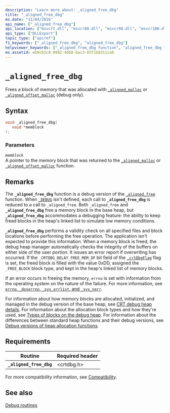 ```yaml
---
description: "Learn more about: _aligned_free_dbg"
title: "_aligned_free_dbg"
ms.date: "11/04/2016"
api_name: ["_aligned_free_dbg"]
api_location: ["msvcrt.dll", "msvcr80.dll", "msvcr90.dll", "msvcr100.dll", "msvcr100_clr0400.dll", "msvcr110.dll", "msvcr110_clr0400.dll", "msvcr120.dll", "msvcr120_clr0400.dll", "ucrtbase.dll"]
api_type: ["DLLExport"]
topic_type: ["apiref"]
f1_keywords: ["_aligned_free_dbg", "aligned_free_dbg"]
helpviewer_keywords: ["_aligned_free_dbg function", "aligned_free_dbg function"]
ms.assetid: eb0cb3c8-0992-4db8-bac3-65f1b8311ca6
---
```

# `_aligned_free_dbg`

Frees a block of memory that was allocated with [`_aligned_malloc`](aligned-malloc.md) or [`_aligned_offset_malloc`](aligned-offset-malloc.md) (debug only).

## Syntax

```C
void _aligned_free_dbg(
   void *memblock
);
```

### Parameters

*`memblock`*\
A pointer to the memory block that was returned to the [`_aligned_malloc`](aligned-malloc.md) or [`_aligned_offset_malloc`](aligned-offset-malloc.md) function.

## Remarks

The **`_aligned_free_dbg`** function is a debug version of the [`_aligned_free`](aligned-free.md) function. When [`_DEBUG`](../debug.md) isn't defined, each call to **`_aligned_free_dbg`** is reduced to a call to `_aligned_free`. Both `_aligned_free` and **`_aligned_free_dbg`** free a memory block in the base heap, but **`_aligned_free_dbg`** accommodates a debugging feature: the ability to keep freed blocks in the heap's linked list to simulate low memory conditions.

**`_aligned_free_dbg`** performs a validity check on all specified files and block locations before performing the free operation. The application isn't expected to provide this information. When a memory block is freed, the debug heap manager automatically checks the integrity of the buffers on either side of the user portion. It issues an error report if overwriting has occurred. If the `_CRTDBG_DELAY_FREE_MEM_DF` bit field of the [`_crtDbgFlag`](../crtdbgflag.md) flag is set, the freed block is filled with the value 0xDD, assigned the `_FREE_BLOCK` block type, and kept in the heap's linked list of memory blocks.

If an error occurs in freeing the memory, `errno` is set with information from the operating system on the nature of the failure. For more information, see [`errno`, `_doserrno`, `_sys_errlist`, and `_sys_nerr`](../errno-doserrno-sys-errlist-and-sys-nerr.md).

For information about how memory blocks are allocated, initialized, and managed in the debug version of the base heap, see [CRT debug heap details](../crt-debug-heap-details.md). For information about the allocation block types and how they're used, see [Types of blocks on the debug heap](../crt-debug-heap-details.md#types-of-blocks-on-the-debug-heap). For information about the differences between standard heap functions and their debug versions, see [Debug versions of heap allocation functions](../debug-versions-of-heap-allocation-functions.md).

## Requirements

| Routine | Required header |
|---|---|
| **`_aligned_free_dbg`** | \<crtdbg.h> |

For more compatibility information, see [Compatibility](../compatibility.md).

## See also

[Debug routines](../debug-routines.md)
